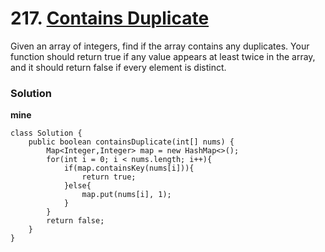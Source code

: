 # 217. [Contains Duplicate](https://leetcode.com/problems/contains-duplicate/description/)

Given an array of integers, find if the array contains any duplicates. Your function should return true if any value appears at least twice in the array, and it should return false if every element is distinct.

### Solution

**mine**
```
class Solution {
    public boolean containsDuplicate(int[] nums) {
        Map<Integer,Integer> map = new HashMap<>();
        for(int i = 0; i < nums.length; i++){
            if(map.containsKey(nums[i])){
                return true;
            }else{
                map.put(nums[i], 1);
            }
        }
        return false;
    }
}
```
